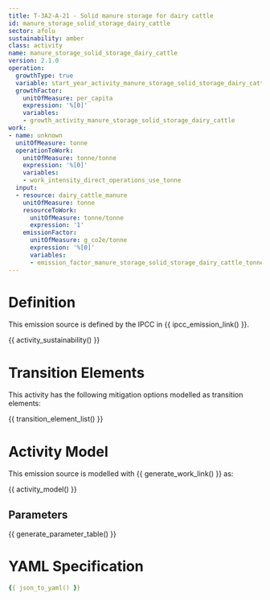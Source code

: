 ```yaml
---
title: T-3A2-A-21 - Solid manure storage for dairy cattle
id: manure_storage_solid_storage_dairy_cattle
sector: afolu
sustainability: amber
class: activity
name: manure_storage_solid_storage_dairy_cattle
version: 2.1.0
operation:
  growthType: true
  variable: start_year_activity_manure_storage_solid_storage_dairy_cattle
  growthFactor:
    unitOfMeasure: per_capita
    expression: '%[0]'
    variables:
    - growth_activity_manure_storage_solid_storage_dairy_cattle
work:
- name: unknown
  unitOfMeasure: tonne
  operationToWork:
    unitOfMeasure: tonne/tonne
    expression: '%[0]'
    variables:
    - work_intensity_direct_operations_use_tonne
  input:
  - resource: dairy_cattle_manure
    unitOfMeasure: tonne
    resourceToWork:
      unitOfMeasure: tonne/tonne
      expression: '1'
    emissionFactor:
      unitOfMeasure: g_co2e/tonne
      expression: '%[0]'
      variables:
      - emission_factor_manure_storage_solid_storage_dairy_cattle_tonne_to_co2e_gram
---
```

# Definition
This emission source is defined by the IPCC in {{ ipcc_emission_link() }}.


{{ activity_sustainability() }}

# Transition Elements

This activity has the following mitigation options modelled as transition elements:

{{ transition_element_list() }}

# Activity Model
This emission source is modelled with {{ generate_work_link() }} as:

{{ activity_model() }}

## Parameters

{{ generate_parameter_table() }}

# YAML Specification

```yaml
{{ json_to_yaml() }}
```